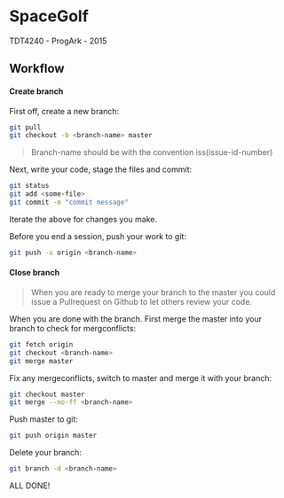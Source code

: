 # SpaceGolf
TDT4240 - ProgArk - 2015

## Workflow
#### Create branch
First off, create a new branch:
```bash
git pull
git checkout -b <branch-name> master
```
> Branch-name should be with the convention iss(issue-id-number)

Next, write your code, stage the files and commit:
```bash
git status
git add <some-file>
git commit -m "commit message"
```
Iterate the above for changes you make.

Before you end a session, push your work to git:
```bash
git push -u origin <branch-name> 
```
#### Close branch

> When you are ready to merge your branch to the master you could issue a Pullrequest on Github to let others review your code.

When you are done with the branch.
First merge the master into your branch to check for mergconflicts:
```bash
git fetch origin
git checkout <branch-name>
git merge master
```
Fix any mergeconflicts, switch to master and merge it with your branch:
```bash
git checkout master
git merge --no-ff <branch-name>
```
Push master to git:
```bash
git push origin master
```
Delete your branch:
```bash
git branch -d <branch-name>
```

ALL DONE!

